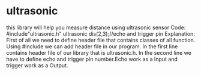 # ultrasonic
this library will help you measure distance using ultrasonic sensor
Code:
#include"ultrasonic.h"
ultrasonic dis(2,3);//echo and trigger pin 
Explanation:
First of all we need to define header file that contains classes of all function. Using #include we can add header file in our program. In the first line contains header file of our library that is ultrasonic.h.
In the second line we have to define echo and trigger pin number.Echo work as a Input and trigger work as a Output.


